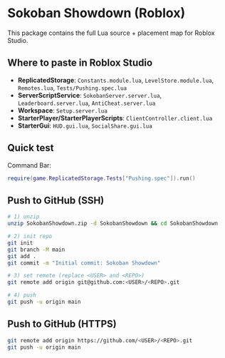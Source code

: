 # Sokoban Showdown (Roblox)
This package contains the full Lua source + placement map for Roblox Studio.

## Where to paste in Roblox Studio
- **ReplicatedStorage**: `Constants.module.lua`, `LevelStore.module.lua`, `Remotes.lua`, `Tests/Pushing.spec.lua`
- **ServerScriptService**: `SokobanServer.server.lua`, `Leaderboard.server.lua`, `AntiCheat.server.lua`
- **Workspace**: `Setup.server.lua`
- **StarterPlayer/StarterPlayerScripts**: `ClientController.client.lua`
- **StarterGui**: `HUD.gui.lua`, `SocialShare.gui.lua`

## Quick test
Command Bar:
```lua
require(game.ReplicatedStorage.Tests["Pushing.spec"]).run()
```

## Push to GitHub (SSH)
```bash
# 1) unzip
unzip SokobanShowdown.zip -d SokobanShowdown && cd SokobanShowdown

# 2) init repo
git init
git branch -M main
git add .
git commit -m "Initial commit: Sokoban Showdown"

# 3) set remote (replace <USER> and <REPO>)
git remote add origin git@github.com:<USER>/<REPO>.git

# 4) push
git push -u origin main
```

## Push to GitHub (HTTPS)
```bash
git remote add origin https://github.com/<USER>/<REPO>.git
git push -u origin main
```

